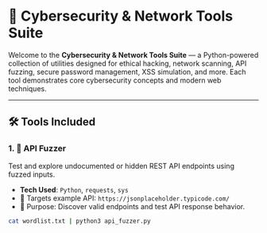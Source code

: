 # 🔐 Cybersecurity & Network Tools Suite

Welcome to the **Cybersecurity & Network Tools Suite** — a Python-powered collection of utilities designed for ethical hacking, network scanning, API fuzzing, secure password management, XSS simulation, and more. Each tool demonstrates core cybersecurity concepts and modern web techniques.

---

## 🛠️ Tools Included

### 1. 🐞 API Fuzzer
Test and explore undocumented or hidden REST API endpoints using fuzzed inputs.

- **Tech Used**: `Python`, `requests`, `sys`
- 🔗 Targets example API: `https://jsonplaceholder.typicode.com/`
- 📌 Purpose: Discover valid endpoints and test API response behavior.

```bash
cat wordlist.txt | python3 api_fuzzer.py
